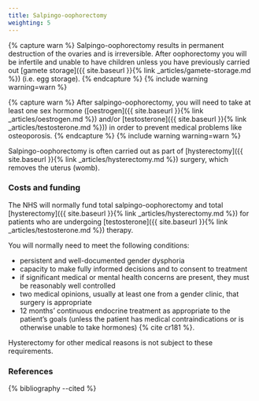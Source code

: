 ```yaml
---
title: Salpingo-oophorectomy
weighting: 5
---
```


{% capture warn %}
Salpingo-oophorectomy results in permanent destruction of the ovaries and is irreversible. After oophorectomy you will be infertile and unable to have children unless you have previously carried out [gamete storage]({{ site.baseurl }}{% link _articles/gamete-storage.md %}) (i.e. egg storage).
{% endcapture %}
{% include warning warning=warn %}

{% capture warn %}
After salpingo-oophorectomy, you will need to take at least one sex hormone ([oestrogen]({{ site.baseurl }}{% link _articles/oestrogen.md %}) and/or [testosterone]({{ site.baseurl }}{% link _articles/testosterone.md %})) in order to prevent medical problems like osteoporosis.
{% endcapture %}
{% include warning warning=warn %}

Salpingo-oophorectomy is often carried out as part of [hysterectomy]({{ site.baseurl }}{% link _articles/hysterectomy.md %}) surgery, which removes the uterus (womb).

### Costs and funding

The NHS will normally fund total salpingo-oophorectomy and total [hysterectomy]({{ site.baseurl }}{% link _articles/hysterectomy.md %}) for patients who are undergoing [testosterone]({{ site.baseurl }}{% link _articles/testosterone.md %}) therapy.

You will normally need to meet the following conditions:

- persistent and well-documented gender dysphoria
- capacity to make fully informed decisions and to consent to treatment
- if significant medical or mental health concerns are present, they must be reasonably well controlled
- two medical opinions, usually at least one from a gender clinic, that surgery is appropriate 
- 12 months’ continuous endocrine treatment as appropriate to the
patient’s goals (unless the patient has medical contraindications
or is otherwise unable to take hormones) {% cite cr181 %}. 

Hysterectomy for other medical reasons is not subject to these requirements.

### References

{% bibliography --cited %}